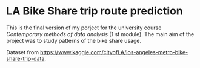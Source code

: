# LA Bike Share trip route prediction

This is the final version of my porject for the university course _Contemporary methods of data analysis_ (1 st module).
The main aim of the project was to study patterns of the bike share usage.

Dataset from https://www.kaggle.com/cityofLA/los-angeles-metro-bike-share-trip-data.
